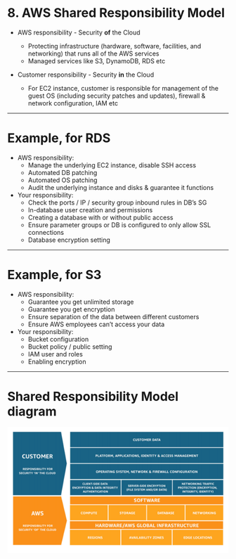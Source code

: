 # 8. AWS Shared Responsibility Model

- AWS responsibility - Security **of** the Cloud
    - Protecting infrastructure (hardware, software, facilities, and networking) that runs all of the AWS services
    - Managed services like S3, DynamoDB, RDS etc

- Customer responsibility - Security **in** the Cloud
    - For EC2 instance, customer is responsible for management of the guest OS (including security patches and updates), firewall & network configuration, IAM etc

---

# Example, for RDS

- AWS responsibility:
    - Manage the underlying EC2 instance, disable SSH access
    - Automated DB patching
    - Automated OS patching
    - Audit the underlying instance and disks & guarantee it functions
- Your responsibility:
    - Check the ports / IP / security group inbound rules in DB’s SG
    - In-database user creation and permissions
    - Creating a database with or without public access
    - Ensure parameter groups or DB is configured to only allow SSL connections
    - Database encryption setting

---

# Example, for S3

- AWS responsibility:
    - Guarantee you get unlimited storage
    - Guarantee you get encryption
    - Ensure separation of the data between different customers
    - Ensure AWS employees can’t access your data
- Your responsibility:
    - Bucket configuration
    - Bucket policy / public setting
    - IAM user and roles
    - Enabling encryption

---

# Shared Responsibility Model diagram

![8%20AWS%20Shared%20Responsibility%20Model/Untitled.png](8%20AWS%20Shared%20Responsibility%20Model/Untitled.png)